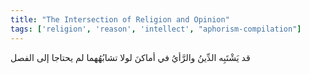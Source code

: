 ```yaml
---
title: "The Intersection of Religion and Opinion"
tags: ['religion', 'reason', 'intellect', "aphorism-compilation"]
---
```


 قد يَشْتَبِه الدِّينُ والرَّأيُ في أماكنَ لولا تشابُهُهما لم يحتاجا إلى الفصل
